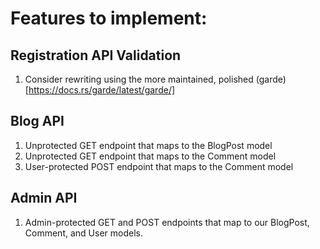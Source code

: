 # Features to implement:
## Registration API Validation
1. Consider rewriting using the more maintained, polished (garde)[https://docs.rs/garde/latest/garde/]

## Blog API
1. Unprotected GET endpoint that maps to the BlogPost model
2. Unprotected GET endpoint that maps to the Comment model
3. User-protected POST endpoint that maps to the Comment model
## Admin API
1. Admin-protected GET and POST endpoints that map to our BlogPost, Comment, and User models.